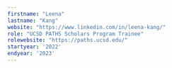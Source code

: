```yaml
---
firstname: "Leena"
lastname: "Kang"
website: "https://www.linkedin.com/in/leena-kang/"
role: "UCSD PATHS Scholars Program Trainee"
rolewebsite: "https://paths.ucsd.edu/"
startyear: '2022'
endyear: '2023'
---
```

